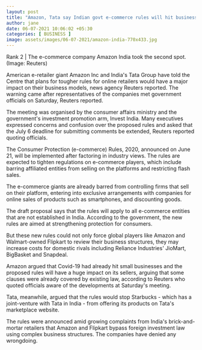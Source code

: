 ```yaml
---
layout: post
title: "Amazon, Tata say Indian govt e-commerce rules will hit businesses: Sources"
author: jane 
date: 06-07-2021 10:06:02 +05:30 
categories: [ BUSINESS ] 
image: assets/images/06-07-2021/amazon-india-770x433.jpg
---
```

Rank 2 | The e-commerce company Amazon India took the second spot. (Image: Reuters)

American e-retailer giant Amazon Inc and India's Tata Group have told the Centre that plans for tougher rules for online retailers would have a major impact on their business models, news agency Reuters reported. The warning came after representatives of the companies met government officials on Saturday, Reuters reported.

The meeting was organised by the consumer affairs ministry and the government's investment promotion arm, Invest India. Many executives expressed concerns and confusion over the proposed rules and asked that the July 6 deadline for submitting comments be extended, Reuters reported quoting officials.

The Consumer Protection (e-commerce) Rules, 2020, announced on June 21, will be implemented after factoring in industry views. The rules are expected to tighten regulations on e-commerce players, which include barring affiliated entities from selling on the platforms and restricting flash sales.

The e-commerce giants are already barred from controlling firms that sell on their platform, entering into exclusive arrangements with companies for online sales of products such as smartphones, and discounting goods.

The draft proposal says that the rules will apply to all e-commerce entities that are not established in India. According to the government, the new rules are aimed at strengthening protection for consumers.

But these new rules could not only force global players like Amazon and Walmart-owned Flipkart to review their business structures, they may increase costs for domestic rivals including Reliance Industries' JioMart, BigBasket and Snapdeal.

Amazon argued that Covid-19 had already hit small businesses and the proposed rules will have a huge impact on its sellers, arguing that some clauses were already covered by existing law, according to Reuters who quoted officials aware of the developments at Saturday's meeting.

Tata, meanwhile, argued that the rules would stop Starbucks - which has a joint-venture with Tata in India - from offering its products on Tata's marketplace website.

The rules were announced amid growing complaints from India's brick-and-mortar retailers that Amazon and Flipkart bypass foreign investment law using complex business structures. The companies have denied any wrongdoing.